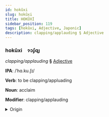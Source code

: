 ```yaml
---
id: hokûxi
slug: hokûxi
title: HOKÛXİ
sidebar_position: 119
tags: [hokûxi, Adjective, Japonic]
description: clapping/applauding § Adjective
---
```


### hokûxi&emsp;<span kind="abugida">ɂɔʄɋȷ</span>

*clapping/applauding* **§** [Adjective](../../tags/Adjective)

**IPA**: /ˈhɑ.ku.ʃɪ/

**Verb**: to be clapping/appluading

**Noun**: acclaim

**Modifier**: clapping/applauding

<details>
    <summary>Origin</summary>
    Japanese は​くしゅ hakushu [ha̠kɯ̟̊ᵝɕɨᵝ]<br/>
    <em>Japonic Language Family</em>
</details>